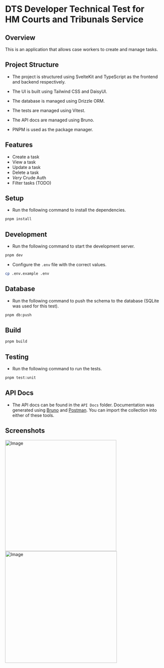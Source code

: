 # DTS Developer Technical Test for HM Courts and Tribunals Service

## Overview

This is an application that allows case workers to create and manage tasks.

## Project Structure

- The project is structured using SvelteKit and TypeScript as the frontend and backend respectively.

- The UI is built using Tailwind CSS and DaisyUI.

- The database is managed using Drizzle ORM.

- The tests are managed using Vitest.

- The API docs are managed using Bruno.

- PNPM is used as the package manager.


## Features

- Create a task
- View a task
- Update a task
- Delete a task
- *Very* Crude Auth
- Filter tasks (TODO)


## Setup

- Run the following command to install the dependencies.

```bash
pnpm install
```

## Development

- Run the following command to start the development server.

```bash
pnpm dev
```

- Configure the `.env` file with the correct values.

```bash
cp .env.example .env
```

## Database

- Run the following command to push the schema to the database (SQLite was used for this test).

```bash
pnpm db:push
```

## Build

```bash
pnpm build
```

## Testing

- Run the following command to run the tests.

```bash
pnpm test:unit
```

## API Docs

- The API docs can be found in the `API Docs` folder. Documentation was generated using [Bruno](https://www.usebruno.com/) and [Postman](https://www.postman.com/). You can import the collection into either of these tools.

## Screenshots

<img width="362" alt="Image" src="https://github.com/user-attachments/assets/62fc7f23-4a08-43d5-8b56-1c6068601866" />
<img width="364" alt="Image" src="https://github.com/user-attachments/assets/9d8efe83-8229-46de-a056-2ec7c0fe70eb" />
